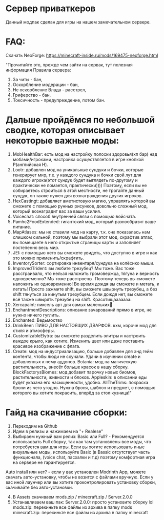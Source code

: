 # Сервер приваткеров

Данный модпак сделан для игры на нашем замечательном сервере.


FAQ:
====

Скачать NeoForge:
https://minecraft-inside.ru/mods/169475-neoforge.html

"Прочитайте это, прежде чем зайти на сервак, тут полезная информация
Правила сервера:
1. За читы - бан,
2. Оскорбление модерации - бан,
3. Не оскорбление Влада - расстрел,
4. Гриферство - бан,
5. Токсичность - предупреждение, потом бан.


Дальше пройдёмся по небольшой сводке, которая описывает некоторые важные моды:
==============================================================================

1. MobHealthBar: есть мод на настройку полоски здоровья(хп бар) над мобами/игроками, настройка осуществляется в игре кнопкой Р(английская H).
2. Lootr: добавлен мод на уникальные сундуки и бочки, которые генерирует мир, т.е. у каждого сундука и бочки свой лут для каждого игрока(этот сундук будет выглядеть по-другому и практически не ломается, практически)))) Поэтому, если вы не собираетесь строиться в этой местности, не трогайте данный сундук, он также нужен для вознаграждения других игроков.
3. HexCastingt: добавляет аметистовую магию, управлять которой вы сможете с помощью рунных рисунков, довольно сложный мод, который вознаградит вас за ваши усилия.
4. Voicechat: способ внутренней связи с помощью войсчата.
5. Pamhc2FoodExtended: гигантский мод, который разнообразит ваше питание.
6. MapAtlases: мы не ставили мод на карту, т.к. она показалась нам слишком сильной, поэтому мы выбрали этот мод, скрафтив атлас, вы помещаете в него открытые страницы карты и заполняет постепенно весь мир.
7. JEI: с помощью него вы сможете увидеть, что доступно в игре и как это можно применить/скрафтить.
8. InventorySorter: сортировка инвентаря/сундука на колёсико мыши.
9. ImprovedTrident: вы любите трезубец? Мы тоже. Вас тоже расстраивало, что нельзя наложить громовержца, тягуна и верность одновременно? Мы тоже расстроены. Поэтому теперь вы сможете наложить их одновременно! Во время дождя вы сможете и метать, и летать! Просто зажмите shift, вы сможете швырнуть трезубец, а без shift тянуться за кинутым трезубцем. Если дождя нет, вы сможете всё также швырять трезубец на shift. Красотищааааааа.
10. Xercapaint: пиксель арт для самых маленьких🌚
11. EnchantmentDescriptions: описание зачарований прямо в игре, не нужно ничего гуглить.
12. Enchanted: Ведьмоство
13. DrinkBeer: ПИВО ДЛЯ НАСТОЯЩИХ ДВАРФОВ. кхм, короче мод для стиля и атмосферы.
14. CustomIzableElytra: вы сможете разделить элитры и настроить каждое крыло, как хотите. Изменить цвет или даже поставить красивое изображение с флага.
15. Create: мод на индустриализацию, больше добавлен для энд гейм контента, чтобы люди не скучали. Удачи в изучении create и добавленных к нему аддонов.
Botania: мод на магическую растительность, внесёт больше красок в нашу сборку.
BlockFactorysBiomes: мод добавит парочку новых биомов, растительности, живности и блоков.
Appleskin: в описании еды будет указана его насыщенности, удобно.
AllTheTrims: покраска брони из чего угодно. Нужна броня, шаблон и предмет, с помощью которого вы хотите покрасить, вперёд за стол кузница!"


Гайд на скачивание сборки:
==========================

1. Переходим на Github
2. Идем в релизы и нажимаем на "+ Realese"
3. Выбираем нужный вам релиз:
Basic или Full? - Рекомендуется использовать Full сборку, так как там установлены все моды, что потребуется вам для игры. Если вы хотите использовать иные визуальные моды, используйте Basic (в Bassic отсутствует часть функционала, (voice chat, пасхалки и т.д) поэтому комфортная игра на сервере не гарантируется.

Auto install или нет? - если у вас установлен Modrinth App, можете скачать авто-установку, чтобы не возится с файлами вручную. Если у вас иной лаунчер или вы хотите проконтролировать установку сборки, скачивайте без авто-установки.

4. В Assets скачиваем mods.zip / minecraft.zip / Server.2.0.0 
5. Устанавливаем ваш пак:
Server.2.0.0: просто установите сборку lol
mods.zip: перекиньте все файлы из архива в папку mods
minecraft.zip: перекиньте все файлы из архива в папку minecraft

